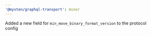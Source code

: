 ```yaml
---
'@mysten/graphql-transport': minor
---
```


Added a new field for `min_move_binary_format_version` to the protocol config
